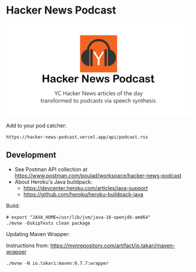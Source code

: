 # Hacker News Podcast

<p align="center"><a href="https://hacker-news-podcast.vercel.app" target="_blank"><img src=".\podcast-web\public\hacker-news-podcast-repo.png" /></a></p>

Add to your pod catcher:

```text
https://hacker-news-podcast.vercel.app/api/podcast.rss
```

## Development

- See Postman API collection at https://www.postman.com/poulad/workspace/hacker-news-podcast
- About Heroku's Java buildpack:
    - https://devcenter.heroku.com/articles/java-support
    - https://github.com/heroku/heroku-buildpack-java

Build:

```shell
# export "JAVA_HOME=/usr/lib/jvm/java-16-openjdk-amd64"
./mvnw -DskipTests clean package
```

Updating Maven Wrapper:

Instructions from: https://mvnrepository.com/artifact/io.takari/maven-wrapper

```shell
./mvnw -N io.takari:maven:0.7.7:wrapper
```

<!--

## TODO

- [ ] Find a way to run the Flask API backend. https://github.com/ripienaar/free-for-dev#paas

NOTES:


docker run --publish 5002:5002 --name tts --detach synesthesiam/mozillatts

docker logs --follow tts

docker rm -fv tts

docker run --rm --name hnp-elasticsearch -p 9200:9200 -p 9300:9300 -e "discovery.type=single-node" elasticsearch:7.10.1

-->

